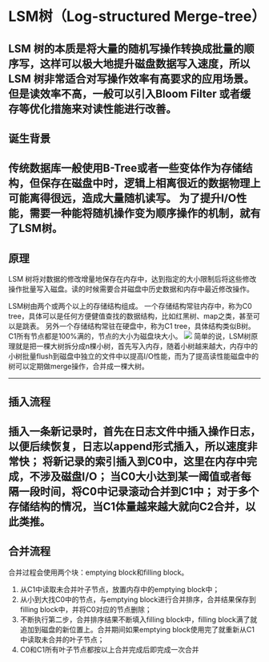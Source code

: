 # LSM树（Log-structured Merge-tree）
**LSM 树的本质是将大量的随机写操作转换成批量的顺序写**，这样可以极大地提升磁盘数据写入速度，所以LSM 树非常适合对写操作效率有高要求的应用场景。但是读效率不高，一般可以引入Bloom Filter 或者缓存等优化措施来对读性能进行改善。
----
## 诞生背景
传统数据库一般使用B-Tree或者一些变体作为存储结构，但保存在磁盘中时，逻辑上相离很近的数据物理上可能离得很远，造成大量随机读写。
为了提升I/O性能，需要一种能将随机操作变为顺序操作的机制，就有了LSM树。
----
## 原理
LSM 树将对数据的修改增量地保存在内存中，达到指定的大小限制后将这些修改操作批量写入磁盘。读的时候需要合并磁盘中历史数据和内存中最近修改操作。

LSM树由两个或两个以上的存储结构组成。
一个存储结构常驻内存中，称为C0 tree，具体可以是任何方便健值查找的数据结构，比如红黑树、map之类，甚至可以是跳表。
另外一个存储结构常驻在硬盘中，称为C1 tree，具体结构类似B树。C1所有节点都是100%满的，节点的大小为磁盘块大小。
![](/Users/xerxes/Development/algorithm/resources/LSM%E6%A0%91%E5%8E%9F%E7%90%86.jpg)
简单的说，LSM树原理就是把一棵大树拆分成n棵小树，首先写入内存，随着小树越来越大，内存中的小树批量flush到磁盘中独立的文件中以提高I/O性能，而为了提高读性能磁盘中的树可以定期做merge操作，合并成一棵大树。

----
## 插入流程
插入一条新记录时，首先在日志文件中插入操作日志，以便后续恢复，日志以append形式插入，所以速度非常快；
将新记录的索引插入到C0中，这里在内存中完成，不涉及磁盘I/O；
当C0大小达到某一阈值或者每隔一段时间，将C0中记录滚动合并到C1中；
对于多个存储结构的情况，当C1体量越来越大就向C2合并，以此类推。
----
## 合并流程
合并过程会使用两个块：emptying block和filling block。
1. 从C1中读取未合并叶子节点，放置内存中的emptying block中；
2. 从小到大找C0中的节点，与emptying block进行合并排序，合并结果保存到filling block中，并将C0对应的节点删除；
3. 不断执行第二步，合并排序结果不断填入filling block中，filling block满了就追加到磁盘的新位置上。合并期间如果emptying block使用完了就重新从C1中读取未合并的叶子节点；
4. C0和C1所有叶子节点都按以上合并完成后即完成一次合并